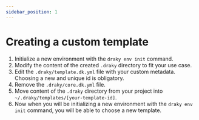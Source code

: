 ```yaml
---
sidebar_position: 1
---
```


# Creating a custom template

1. Initialize a new environment with the `draky env init` command.
2. Modify the content of the created `.draky` directory to fit your use case.
3. Edit the `.draky/template.dk.yml` file with your custom metadata. Choosing a new and unique id is obligatory.
4. Remove the `.draky/core.dk.yml` file.
5. Move content of the `.draky` directory from your project into `~/.draky/templates/[your-template-id]`.
6. Now when you will be initializing a new environment with the `draky env init` command, you will be able to choose a new template.
